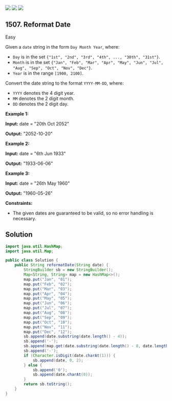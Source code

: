 [![](https://img.shields.io/github/stars/javadev/LeetCode-in-Java?label=Stars&style=flat-square)](https://github.com/javadev/LeetCode-in-Java)
[![](https://img.shields.io/github/forks/javadev/LeetCode-in-Java?label=Fork%20me%20on%20GitHub%20&style=flat-square)](https://github.com/javadev/LeetCode-in-Java/fork)
[![](https://img.shields.io/badge/-LeetCode%20in%20Kotlin-blue?style=flat-square)](https://github.com/javadev/LeetCode-in-Kotlin)

## 1507\. Reformat Date

Easy

Given a `date` string in the form `Day Month Year`, where:

*   `Day` is in the set `{"1st", "2nd", "3rd", "4th", ..., "30th", "31st"}`.
*   `Month` is in the set `{"Jan", "Feb", "Mar", "Apr", "May", "Jun", "Jul", "Aug", "Sep", "Oct", "Nov", "Dec"}`.
*   `Year` is in the range `[1900, 2100]`.

Convert the date string to the format `YYYY-MM-DD`, where:

*   `YYYY` denotes the 4 digit year.
*   `MM` denotes the 2 digit month.
*   `DD` denotes the 2 digit day.

**Example 1:**

**Input:** date = "20th Oct 2052"

**Output:** "2052-10-20"

**Example 2:**

**Input:** date = "6th Jun 1933"

**Output:** "1933-06-06"

**Example 3:**

**Input:** date = "26th May 1960"

**Output:** "1960-05-26"

**Constraints:**

*   The given dates are guaranteed to be valid, so no error handling is necessary.

## Solution

```java
import java.util.HashMap;
import java.util.Map;

public class Solution {
    public String reformatDate(String date) {
        StringBuilder sb = new StringBuilder();
        Map<String, String> map = new HashMap<>();
        map.put("Jan", "01");
        map.put("Feb", "02");
        map.put("Mar", "03");
        map.put("Apr", "04");
        map.put("May", "05");
        map.put("Jun", "06");
        map.put("Jul", "07");
        map.put("Aug", "08");
        map.put("Sep", "09");
        map.put("Oct", "10");
        map.put("Nov", "11");
        map.put("Dec", "12");
        sb.append(date.substring(date.length() - 4));
        sb.append('-');
        sb.append(map.get(date.substring(date.length() - 8, date.length() - 5)));
        sb.append('-');
        if (Character.isDigit(date.charAt(1))) {
            sb.append(date, 0, 2);
        } else {
            sb.append('0');
            sb.append(date.charAt(0));
        }
        return sb.toString();
    }
}
```
